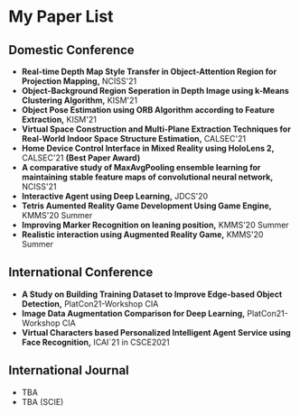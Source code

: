 # My Paper List

## Domestic Conference

- **Real-time Depth Map Style Transfer in Object-Attention Region for Projection Mapping,** NCISS'21
- **Object-Background Region Seperation in Depth Image using k-Means Clustering Algorithm,** KISM'21
- **Object Pose Estimation using ORB Algorithm according to Feature Extraction,** KISM'21
- **Virtual Space Construction and Multi-Plane Extraction Techniques for Real-World Indoor Space Structure Estimation,** CALSEC'21
- **Home Device Control Interface in Mixed Reality using HoloLens 2,** CALSEC'21 **(Best Paper Award)**
- **A comparative study of MaxAvgPooling ensemble learning for maintaining stable feature maps of convolutional neural network,** NCISS'21
- **Interactive Agent using Deep Learning,** JDCS'20
- **Tetris Aumented Reality Game Development Using Game Engine,** KMMS'20 Summer
- **Improving Marker Recognition on leaning position,** KMMS'20 Summer
- **Realistic interaction using Augmented Reality Game,** KMMS'20 Summer

## International Conference

- **A Study on Building Training Dataset to Improve Edge-based Object Detection,** PlatCon21-Workshop CIA
- **Image Data Augmentation Comparison for Deep Learning,** PlatCon21-Workshop CIA
- **Virtual Characters based Personalized Intelligent Agent Service using Face Recognition,** ICAI`21 in CSCE2021

## International Journal

- TBA
- TBA (SCIE)
